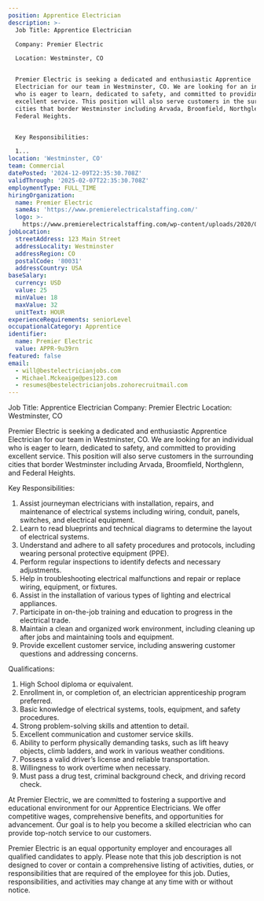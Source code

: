 ```yaml
---
position: Apprentice Electrician
description: >-
  Job Title: Apprentice Electrician

  Company: Premier Electric

  Location: Westminster, CO


  Premier Electric is seeking a dedicated and enthusiastic Apprentice
  Electrician for our team in Westminster, CO. We are looking for an individual
  who is eager to learn, dedicated to safety, and committed to providing
  excellent service. This position will also serve customers in the surrounding
  cities that border Westminster including Arvada, Broomfield, Northglenn, and
  Federal Heights.


  Key Responsibilities:

  1...
location: 'Westminster, CO'
team: Commercial
datePosted: '2024-12-09T22:35:30.708Z'
validThrough: '2025-02-07T22:35:30.708Z'
employmentType: FULL_TIME
hiringOrganization:
  name: Premier Electric
  sameAs: 'https://www.premierelectricalstaffing.com/'
  logo: >-
    https://www.premierelectricalstaffing.com/wp-content/uploads/2020/05/Premier-Electrical-Staffing-logo.png
jobLocation:
  streetAddress: 123 Main Street
  addressLocality: Westminster
  addressRegion: CO
  postalCode: '80031'
  addressCountry: USA
baseSalary:
  currency: USD
  value: 25
  minValue: 18
  maxValue: 32
  unitText: HOUR
experienceRequirements: seniorLevel
occupationalCategory: Apprentice
identifier:
  name: Premier Electric
  value: APPR-9u39rn
featured: false
email:
  - will@bestelectricianjobs.com
  - Michael.Mckeaige@pes123.com
  - resumes@bestelectricianjobs.zohorecruitmail.com
---
```




Job Title: Apprentice Electrician
Company: Premier Electric
Location: Westminster, CO

Premier Electric is seeking a dedicated and enthusiastic Apprentice Electrician for our team in Westminster, CO. We are looking for an individual who is eager to learn, dedicated to safety, and committed to providing excellent service. This position will also serve customers in the surrounding cities that border Westminster including Arvada, Broomfield, Northglenn, and Federal Heights.

Key Responsibilities:
1. Assist journeyman electricians with installation, repairs, and maintenance of electrical systems including wiring, conduit, panels, switches, and electrical equipment.
2. Learn to read blueprints and technical diagrams to determine the layout of electrical systems.
3. Understand and adhere to all safety procedures and protocols, including wearing personal protective equipment (PPE).
4. Perform regular inspections to identify defects and necessary adjustments.
5. Help in troubleshooting electrical malfunctions and repair or replace wiring, equipment, or fixtures.
6. Assist in the installation of various types of lighting and electrical appliances.
7. Participate in on-the-job training and education to progress in the electrical trade.
8. Maintain a clean and organized work environment, including cleaning up after jobs and maintaining tools and equipment.
9. Provide excellent customer service, including answering customer questions and addressing concerns.

Qualifications:
1. High School diploma or equivalent.
2. Enrollment in, or completion of, an electrician apprenticeship program preferred.
3. Basic knowledge of electrical systems, tools, equipment, and safety procedures.
4. Strong problem-solving skills and attention to detail.
5. Excellent communication and customer service skills.
6. Ability to perform physically demanding tasks, such as lift heavy objects, climb ladders, and work in various weather conditions.
7. Possess a valid driver’s license and reliable transportation.
8. Willingness to work overtime when necessary.
9. Must pass a drug test, criminal background check, and driving record check.

At Premier Electric, we are committed to fostering a supportive and educational environment for our Apprentice Electricians. We offer competitive wages, comprehensive benefits, and opportunities for advancement. Our goal is to help you become a skilled electrician who can provide top-notch service to our customers.

Premier Electric is an equal opportunity employer and encourages all qualified candidates to apply.
Please note that this job description is not designed to cover or contain a comprehensive listing of activities, duties, or responsibilities that are required of the employee for this job. Duties, responsibilities, and activities may change at any time with or without notice.